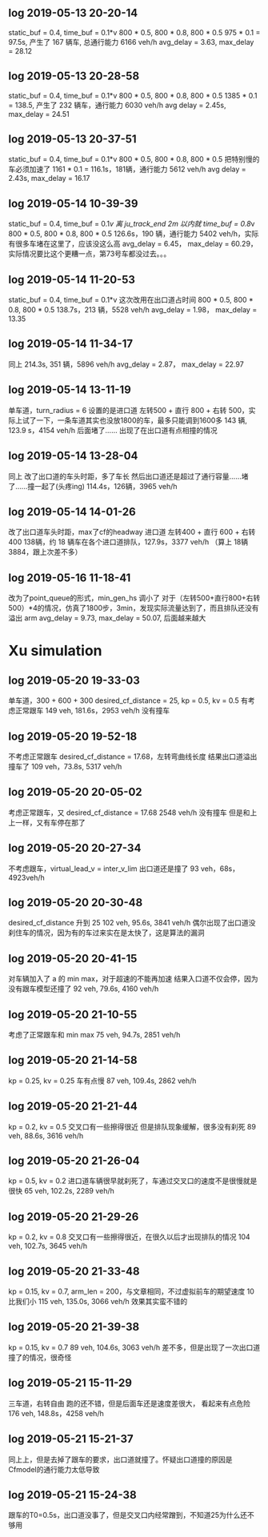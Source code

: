 ## log 2019-05-13 20-20-14
static_buf = 0.4, time_buf = 0.1*v
800 * 0.5, 800 * 0.8, 800 * 0.5
975 * 0.1 = 97.5s, 产生了 167 辆车, 总通行能力 6166 veh/h
avg_delay = 3.63, max_delay = 28.12

## log 2019-05-13 20-28-58
static_buf = 0.4, time_buf = 0.1*v
800 * 0.5, 800 * 0.8, 800 * 0.5
1385 * 0.1 = 138.5, 产生了 232 辆车，通行能力 6030 veh/h
avg delay = 2.45s, max_delay = 24.51

## log 2019-05-13 20-37-51
static_buf = 0.4, time_buf = 0.1*v
800 * 0.5, 800 * 0.8, 800 * 0.5
把特别慢的车必须加速了
1161 * 0.1 = 116.1s，181辆，通行能力 5612 veh/h
avg delay = 2.43s, max_delay = 16.17

## log 2019-05-14 10-39-39
static_buf = 0.4, time_buf = 0.1*v
离 ju_track_end 2m 以内就 time_buf = 0.8*v
800 * 0.5, 800 * 0.8, 800 * 0.5
126.6s，190 辆，通行能力 5402 veh/h，实际有很多车堵在这里了，应该没这么高
avg_delay = 6.45， max_delay = 60.29，实际情况要比这个更糟一点，第73号车都没过去。。。

## log 2019-05-14 11-20-53
static_buf = 0.4, time_buf = 0.1*v
这次改用在出口道占时间
800 * 0.5, 800 * 0.8, 800 * 0.5
138.7s，213 辆，5528 veh/h
avg_delay = 1.98， max_delay = 13.35

## log 2019-05-14 11-34-17
同上
214.3s, 351 辆，5896 veh/h
avg_delay = 2.87， max_delay = 22.97

## log 2019-05-14 13-11-19
单车道，turn_radius = 6
设置的是进口道 左转500 + 直行 800 + 右转 500，实际上试了一下，一条车道其实也没放1800的车，最多只能调到1600多
143 辆, 123.9 s，4154 veh/h
后面堵了……
出现了在出口道有点相撞的情况

## log 2019-05-14 13-28-04
同上
改了出口道的车头时距，多了车长
然后出口道还是超过了通行容量……堵了……撞一起了(头疼ing)
114.4s，126辆，3965 veh/h

## log 2019-05-14 14-01-26
改了出口道车头时距，max了cf的headway
进口道 左转400 + 直行 600 + 右转 400
138辆，约 18 辆车在各个进口道排队，127.9s，3377 veh/h （算上 18辆3884，跟上次差不多）

## log 2019-05-16 11-18-41
改为了point_queue的形式，min_gen_hs 调小了
对于（左转500+直行800+右转500）*4的情况，仿真了1800步，3min，发现实际流量达到了，而且排队还没有溢出 arm
avg_delay = 9.73, max_delay = 50.07, 后面越来越大

# Xu simulation
## log 2019-05-20 19-33-03
单车道，300 + 600 + 300
desired_cf_distance = 25, kp = 0.5, kv = 0.5
有考虑正常跟车
149 veh, 181.6s，2953 veh/h 没有撞车

## log 2019-05-20 19-52-18
不考虑正常跟车 desired_cf_distance = 17.68，左转弯曲线长度
结果出口道溢出撞车了
109 veh，73.8s, 5317 veh/h

## log 2019-05-20 20-05-02
考虑正常跟车，又 desired_cf_distance = 17.68
2548 veh/h 没有撞车 但是和上上一样，又有车停在那了

## log 2019-05-20 20-27-34
不考虑跟车，virtual_lead_v = inter_v_lim
出口道还是撞了
93 veh，68s， 4923veh/h

## log 2019-05-20 20-30-48
desired_cf_distance 升到 25
102 veh, 95.6s, 3841 veh/h
偶尔出现了出口道没刹住车的情况，因为有的车过来实在是太快了，这是算法的漏洞

## log 2019-05-20 20-41-15
对车辆加入了 a 的 min max，对于超速的不能再加速
结果入口道不仅会停，因为没有跟车模型还撞了
92 veh, 79.6s, 4160 veh/h

## log 2019-05-20 21-10-55
考虑了正常跟车和 min max
75 veh, 94.7s, 2851 veh/h

## log 2019-05-20 21-14-58
kp = 0.25, kv = 0.25
车有点慢
87 veh, 109.4s, 2862 veh/h

## log 2019-05-20 21-21-44
kp = 0.2, kv = 0.5
交叉口有一些擦得很近 但是排队现象缓解，很多没有刹死
89 veh, 88.6s, 3616 veh/h

## log 2019-05-20 21-26-04
kp = 0.5, kv = 0.2
进口道车辆很早就刹死了，车通过交叉口的速度不是很慢就是很快
65 veh, 102.2s, 2289 veh/h

## log 2019-05-20 21-29-26
kp = 0.2, kv = 0.8
交叉口有一些擦得很近，在很久以后才出现排队的情况
104 veh, 102.7s, 3645 veh/h

## log 2019-05-20 21-33-48
kp = 0.15, kv = 0.7, arm_len = 200，与文章相同，不过虚拟前车的期望速度 10 比我们小
115 veh, 135.0s, 3066 veh/h
效果其实蛮不错的

## log 2019-05-20 21-39-38
kp = 0.15, kv = 0.7
89 veh, 104.6s, 3063 veh/h
差不多，但是出现了一次出口道撞了的情况，很奇怪

## log 2019-05-21 15-11-29
三车道，右转自由
跑的还不错，但是后面车还是速度差很大， 看起来有点危险
176 veh, 148.8s，4258 veh/h

## log 2019-05-21 15-21-37
同上上，但是去掉了跟车的要求，出口道就撞了。怀疑出口道撞的原因是Cfmodel的通行能力太低导致

## log 2019-05-21 15-24-38
跟车的T0=0.5s，出口道没事了，但是交叉口内经常蹭到，不知道25为什么还不够用


